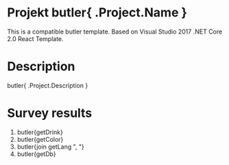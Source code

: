 # Projekt butler{ .Project.Name }

This is a compatible butler template. Based on Visual Studio 2017 .NET Core 2.0 React Template.

# Description

butler{ .Project.Description }

# Survey results

1. butler{getDrink}
2. butler{getColor}
3. butler{join getLang ", "}
4. butler{getDb}
